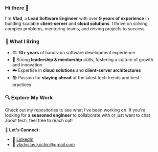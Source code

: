 ### Hi there 👋  

I'm **Vlad**, a **Lead Software Engineer** with over **9 years of experience** in building scalable **client-server** and **cloud solutions**. I thrive on solving complex problems, mentoring teams, and driving projects to success.  

### 🔹 What I Bring  
- 🏗 **10+ years** of hands-on software development experience  
- 🚀 Strong **leadership & mentorship** skills, fostering a culture of growth and innovation  
- ☁️ Expertise in **cloud solutions** and **client-server architectures**  
- 📚 Passion for **staying ahead** of the latest tech trends and best practices  

### 🔍 Explore My Work  
Check out my repositories to see what I’ve been working on. If you're looking for a **seasoned engineer** to collaborate with or just want to chat about tech, feel free to reach out!  

📩 **Let's Connect:**  
- 🔗 [LinkedIn](https://www.linkedin.com/in/vkochin/)  
- 📧 [vladyslav.kochin@gmail.com](mailto:vladyslav.kochin@gmail.com)  

